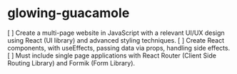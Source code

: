 # glowing-guacamole


[ ] Create a multi-page website in JavaScript with a relevant UI/UX design using React (UI library) and advanced styling techniques.
[ ] Create React components, with useEffects, passing data via props, handling side effects.
[ ] Must include single page applications with React Router (Client Side Routing Library) and Formik (Form Library).
